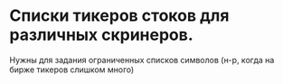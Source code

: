 ﻿# Списки тикеров стоков для различных скринеров.
Нужны для задания ограниченных списков символов (н-р, когда на бирже тикеров слишком много) 